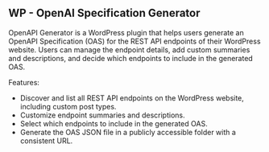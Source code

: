 ## WP - OpenAI Specification Generator

OpenAPI Generator is a WordPress plugin that helps users generate an OpenAPI Specification (OAS) for the REST API endpoints of their WordPress website. Users can manage the endpoint details, add custom summaries and descriptions, and decide which endpoints to include in the generated OAS.

Features:

- Discover and list all REST API endpoints on the WordPress website, including custom post types.
- Customize endpoint summaries and descriptions.
- Select which endpoints to include in the generated OAS.
- Generate the OAS JSON file in a publicly accessible folder with a consistent URL.